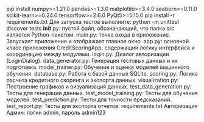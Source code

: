 pip install numpy>=1.21.0 pandas>=1.3.0 matplotlib>=3.4.0 seaborn>=0.11.0 scikit-learn>=0.24.0 tensorflow>=2.6.0 PyQt5>=5.15.0
pip install -r requirements.txt
Для запуска тестов выполните: python -m unittest discover tests
__init__.py: пустой файл, обозначающий, что папка src является Python-пакетом.
main.py: точка входа в приложение. Запускает приложение и отображает главное окно.
app.py: основной класс приложения CreditScoringApp, содержащий логику интерфейса и координацию между модулями.
login.py: Диалог авторизации (LoginDialog).
data_generator.py: Генерация тестовых данных и их подготовка.
model_trainer.py: Обучение и оценка моделей машинного обучения.
database.py: Работа с базой данных SQLite.
scoring.py: Логика расчета кредитного скоринга и экспорта данных.
visualization.py: Построение графиков и визуализация данных.
test_data_generation.py: Тесты для генерации данных.
test_model_training.py: Тесты для обучения моделей.
test_prediction.py: Тесты для точности предсказаний.
test_report.py: Тесты для экспорта отчетов.
requirements.txt
Авторизация
Админ: логин admin, пароль admin123

